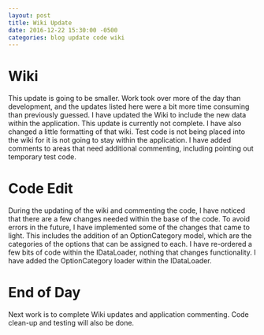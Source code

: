 ```yaml
---
layout: post
title: Wiki Update
date: 2016-12-22 15:30:00 -0500
categories: blog update code wiki
---
```

# Wiki

This update is going to be smaller. Work took over more of the day than development, and the updates listed here were a bit more time consuming than previously guessed. I have updated the Wiki to include the new data within the application. This update is currently not complete. I have also changed a little formatting of that wiki. Test code is not being placed into the wiki for it is not going to stay within the application. I have added comments to areas that need additional commenting, including pointing out temporary test code.

# Code Edit

During the updating of the wiki and commenting the code, I have noticed that there are a few changes needed within the base of the code. To avoid errors in the future, I have implemented some of the changes that came to light. This includes the addition of an OptionCategory model, which are the categories of the options that can be assigned to each. I have re-ordered a few bits of code within the IDataLoader, nothing that changes functionality. I have added the OptionCategory loader within the IDataLoader.

# End of Day

Next work is to complete Wiki updates and application commenting. Code clean-up and testing will also be done.
